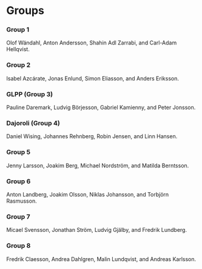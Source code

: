 # Groups

### Group 1

Olof Wändahl, Anton Andersson, Shahin Adl Zarrabi, and Carl-Adam Hellqvist.

### Group 2

Isabel Azcárate, Jonas Enlund, Simon Eliasson, and Anders Eriksson.

### GLPP (Group 3)

Pauline Daremark, Ludvig Börjesson, Gabriel Kamienny, and Peter Jonsson.

### Dajoroli (Group 4)

Daniel Wising, Johannes Rehnberg, Robin Jensen, and Linn Hansen.

### Group 5

Jenny Larsson, Joakim Berg, Michael Nordström, and Matilda Berntsson.

### Group 6

Anton Landberg, Joakim Olsson, Niklas Johansson, and Torbjörn Rasmusson.

### Group 7

Micael Svensson, Jonathan Ström, Ludvig Gjälby, and Fredrik Lundberg.

### Group 8

Fredrik Claesson, Andrea Dahlgren, Malin Lundqvist, and Andreas Karlsson.